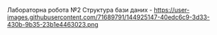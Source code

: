 Лабораторна робота №2
Структура бази даних - 
https://user-images.githubusercontent.com/71689791/144925147-40edc6c9-3d33-430b-9b35-23b1e4463023.png

